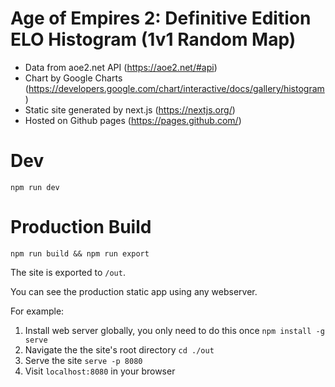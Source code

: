 # Age of Empires 2: Definitive Edition ELO Histogram (1v1 Random Map)

* Data from aoe2.net API (https://aoe2.net/#api)
* Chart by Google Charts (https://developers.google.com/chart/interactive/docs/gallery/histogram)
* Static site generated by next.js (https://nextjs.org/)
* Hosted on Github pages (https://pages.github.com/)

# Dev

`npm run dev`

# Production Build

`npm run build && npm run export`

The site is exported to `/out`.

You can see the production static app using any webserver.

For example:
1. Install web server globally, you only need to do this once `npm install -g serve`
1. Navigate the the site's root directory `cd ./out`
1. Serve the site `serve -p 8080`
1. Visit `localhost:8080` in your browser
